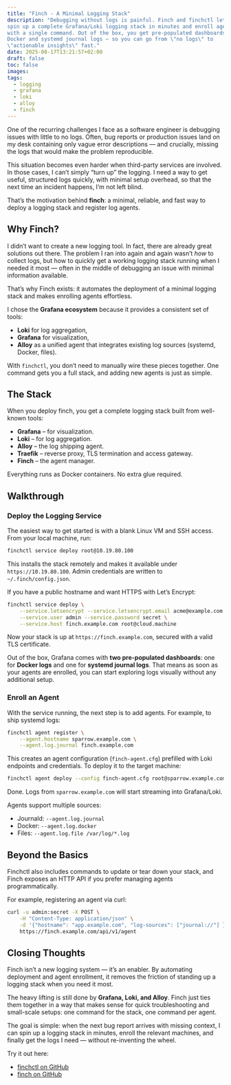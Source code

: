 ```yaml
---
title: "Finch - A Minimal Logging Stack"
description: "Debugging without logs is painful. Finch and finchctl let you
spin up a complete Grafana/Loki logging stack in minutes and enroll agents
with a single command. Out of the box, you get pre-populated dashboards for
Docker and systemd journal logs — so you can go from \"no logs\" to
\"actionable insights\" fast."
date: 2025-08-17T13:21:57+02:00
draft: false
toc: false
images:
tags:
  - logging
  - grafana
  - loki
  - alloy
  - finch
---
```


One of the recurring challenges I face as a software engineer is debugging issues with little to no logs. Often, bug reports or production issues land on my desk containing only vague error descriptions — and crucially, missing the logs that would make the problem reproducible.

This situation becomes even harder when third-party services are involved. In those cases, I can’t simply “turn up” the logging. I need a way to get useful, structured logs quickly, with minimal setup overhead, so that the next time an incident happens, I’m not left blind.

That’s the motivation behind **finch**: a minimal, reliable, and fast way to deploy a logging stack and register log agents.


## Why Finch?

I didn’t want to create a new logging tool. In fact, there are already great solutions out there. The problem I ran into again and again wasn’t *how* to collect logs, but how to quickly get a working logging stack running when I needed it most — often in the middle of debugging an issue with minimal information available.

That’s why Finch exists: it automates the deployment of a minimal logging stack and makes enrolling agents effortless.

I chose the **Grafana ecosystem** because it provides a consistent set of tools:

- **Loki** for log aggregation,
- **Grafana** for visualization,
- **Alloy** as a unified agent that integrates existing log sources (systemd, Docker, files).

With `finchctl`, you don’t need to manually wire these pieces together. One command gets you a full stack, and adding new agents is just as simple.


## The Stack

When you deploy finch, you get a complete logging stack built from well-known tools:

- **Grafana** – for visualization.
- **Loki** – for log aggregation.
- **Alloy** – the log shipping agent.
- **Traefik** – reverse proxy, TLS termination and access gateway.
- **Finch** – the agent manager.

Everything runs as Docker containers. No extra glue required.


## Walkthrough

### Deploy the Logging Service

The easiest way to get started is with a blank Linux VM and SSH access. From
your local machine, run:

```bash
finchctl service deploy root@10.19.80.100
```

This installs the stack remotely and makes it available under `https://10.19.80.100`.
Admin credentials are written to `~/.finch/config.json`.

If you have a public hostname and want HTTPS with Let’s Encrypt:

```bash
finchctl service deploy \
    --service.letsencrypt --service.letsencrypt.email acme@example.com \
    --service.user admin --service.password secret \
    --service.host finch.example.com root@cloud.machine
```

Now your stack is up at `https://finch.example.com`, secured with a valid TLS certificate.

Out of the box, Grafana comes with **two pre-populated dashboards**: one for
**Docker logs** and one for **systemd journal logs**. That means as soon as
your agents are enrolled, you can start exploring logs visually without any
additional setup.

### Enroll an Agent

With the service running, the next step is to add agents. For example, to ship
systemd logs:

```bash
finchctl agent register \
    --agent.hostname sparrow.example.com \
    --agent.log.journal finch.example.com
```

This creates an agent configuration (`finch-agent.cfg`) prefilled with Loki
endpoints and credentials. To deploy it to the target machine:

```bash
finchctl agent deploy --config finch-agent.cfg root@sparrow.example.com
```

Done. Logs from `sparrow.example.com` will start streaming into Grafana/Loki.

Agents support multiple sources:

- Journald: `--agent.log.journal`
- Docker: `--agent.log.docker`
- Files: `--agent.log.file /var/log/*.log`


## Beyond the Basics

Finchctl also includes commands to update or tear down your stack, and Finch
exposes an HTTP API if you prefer managing agents programmatically.

For example, registering an agent via curl:

```bash
curl -u admin:secret -X POST \
    -H "Content-Type: application/json" \
    -d '{"hostname": "app.example.com", "log-sources": ["journal://"] }' \
    https://finch.example.com/api/v1/agent
```

## Closing Thoughts

Finch isn’t a new logging system — it’s an enabler. By automating deployment
and agent enrollment, it removes the friction of standing up a logging stack
when you need it most.

The heavy lifting is still done by **Grafana, Loki, and Alloy**. Finch just
ties them together in a way that makes sense for quick troubleshooting and
small-scale setups: one command for the stack, one command per agent.

The goal is simple: when the next bug report arrives with missing context,
I can spin up a logging stack in minutes, enroll the relevant machines, and
finally get the logs I need — without re-inventing the wheel.

Try it out here:
- [finchctl on GitHub](https://github.com/tschaefer/finchctl)
- [finch on GitHub](https://github.com/tschaefer/finch)
